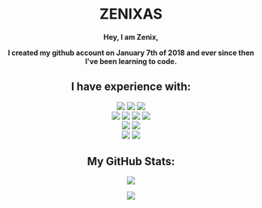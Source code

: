 <h1 align="center" color="2DDE98"> ZENIXAS </h1>

<h4 align="center" te> Hey, I am Zenix,

I created my github account on January 7th of 2018 and ever since then I've been learning to code.</h4>

<h2 align="center"> I have experience with: </h2>

<p align="center">
<img  src ='https://img.shields.io/badge/-c-0d1117?style=for-the-badge&logo=c&logoColor=2DDE98'> </a>
<img  src ='https://img.shields.io/badge/-c++-0d1117?style=for-the-badge&logo=cplusplus&logoColor=2DDE98'> </a>
<img  src ='https://img.shields.io/badge/-csharp-0d1117?style=for-the-badge&logo=csharp&logoColor=2DDE98'> </a>
<br>
<img  src ='https://img.shields.io/badge/-HTML-0d1117?style=for-the-badge&logo=html5&logoColor=2DDE98'> </a>
<img  src ='https://img.shields.io/badge/-css-0d1117?style=for-the-badge&logo=css3&logoColor=2DDE98'> </a>
<img  src ='https://img.shields.io/badge/-javascript-0d1117?style=for-the-badge&logo=javascript&logoColor=2DDE98'> </a>
<img  src ='https://img.shields.io/badge/-typescript-0d1117?style=for-the-badge&logo=typescript&logoColor=2DDE98'> </a>
<br>
<img  src ='https://img.shields.io/badge/-react-0d1117?style=for-the-badge&logo=react&logoColor=2DDE98'> </a>
<img  src ='https://img.shields.io/badge/-NEXT.JS-0d1117?style=for-the-badge&logo=next.js&logoColor=2DDE98'> </a>
<br>
<img  src ='https://img.shields.io/badge/-.NET-0d1117?style=for-the-badge&logo=dotnet&logoColor=2DDE98'> </a>
<img  src ='https://img.shields.io/badge/-GIT-0d1117?style=for-the-badge&logo=git&logoColor=2DDE98'> </a>
</p>

<h2 align="center"> My GitHub Stats: </h2>
  
<p align="center">
  <img src="https://github-readme-stats-zenixas.vercel.app/api?username=Zenixas&count_private=true&layout=compact&hide=issues&show_icons=true&theme=dark&hide_border=true&bg_color=0d1117&icon_color=2DDE98&title_color=2DDE98">
</p>

<p align="center">
  <img src="https://github-readme-stats-zenixas.vercel.app/api/top-langs/?username=zenixas&&layout=donut&theme=dark&hide_border=true&bg_color=0d1117&langs_count=10&title_color=2DDE98">
</p>